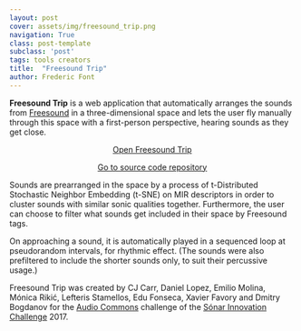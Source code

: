 ```yaml
---
layout: post
cover: assets/img/freesound_trip.png
navigation: True
class: post-template
subclass: 'post'
tags: tools creators
title:  "Freesound Trip"
author: Frederic Font
---
```


**Freesound Trip** is a web application that automatically arranges the sounds from [Freesound](http://www.freesound.org) in a three-dimensional space and lets the user fly manually through this space with a first-person perspective, hearing sounds as they get close.

<p style="text-align: center;"> 
<a href="http://5.2.16.88/Freesound-Trip/" target="_blank">Open Freesound Trip</a> 
</p>

<p style="text-align: center;"> 
<a href="https://github.com/dnlopez/Freesound-Trip" target="_blank">Go to source code repository</a> 
</p>

Sounds are prearranged in the space by a process of t-Distributed Stochastic Neighbor Embedding (t-SNE) on MIR descriptors in order to cluster sounds with similar sonic qualities together. Furthermore, the user can choose to filter what sounds get included in their space by Freesound tags.

On approaching a sound, it is automatically played in a sequenced loop at pseudorandom intervals, for rhythmic effect. (The sounds were also prefiltered to include the shorter sounds only, to suit their percussive usage.)

Freesound Trip was created by CJ Carr, Daniel Lopez, Emilio Molina, Mónica Rikić, Lefteris Stamellos, Edu Fonseca, Xavier Favory and Dmitry Bogdanov for the [Audio Commons](https://www.audiocommons.org) challenge of the [Sónar Innovation Challenge](http://sonarplusd.com/sic) 2017.
